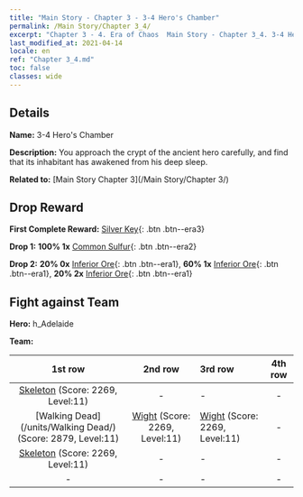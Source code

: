 ```yaml
---
title: "Main Story - Chapter 3 - 3-4 Hero's Chamber"
permalink: /Main Story/Chapter 3_4/
excerpt: "Chapter 3 - 4. Era of Chaos  Main Story - Chapter 3_4. 3-4 Hero's Chamber"
last_modified_at: 2021-04-14
locale: en
ref: "Chapter 3_4.md"
toc: false
classes: wide
---
```


## Details

 **Name:** 3-4 Hero's Chamber

 **Description:** You approach the crypt of the ancient hero carefully, and find that its inhabitant has awakened from his deep sleep.

 **Related to:** [Main Story Chapter 3](/Main Story/Chapter 3/)

## Drop Reward

 **First Complete Reward:** [Silver Key](/Items/con_693/){: .btn .btn--era3}

 **Drop 1:** **100% 1x** [Common Sulfur](/Items/mat_9/){: .btn .btn--era2}

 **Drop 2:** **20% 0x** [Inferior Ore](/Items/mat_1/){: .btn .btn--era1}, **60% 1x** [Inferior Ore](/Items/mat_1/){: .btn .btn--era1}, **20% 2x** [Inferior Ore](/Items/mat_1/){: .btn .btn--era1}


## Fight against Team
 **Hero:** h_Adelaide

 **Team:**


  | 1st row | 2nd row | 3rd row | 4th row |
  |:----:|:----:|:----|:----:|
  | [Skeleton](/units/Skeleton/) (Score: 2269, Level:11)  | - | - | - |
  | [Walking Dead](/units/Walking Dead/) (Score: 2879, Level:11)  | [Wight](/units/Wight/) (Score: 2269, Level:11)  | [Wight](/units/Wight/) (Score: 2269, Level:11)  | - |
  | [Skeleton](/units/Skeleton/) (Score: 2269, Level:11)  | - | - | - |
  | - | - | - | - |


